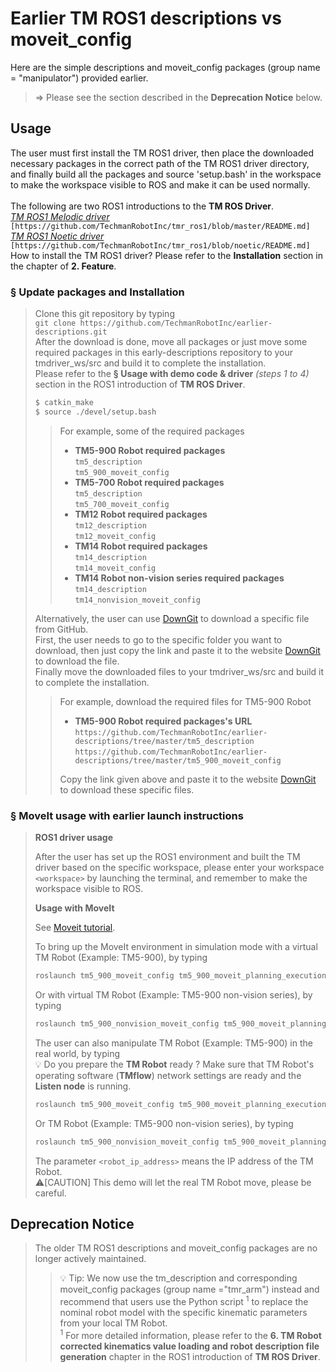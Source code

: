 # __Earlier TM ROS1 descriptions vs moveit_config__

Here are the simple descriptions and moveit_config packages (group name = "manipulator") provided earlier.<br/>
> &rArr; Please see the section described in the __Deprecation Notice__ below.<br/>

## __Usage__
The user must first install the TM ROS1 driver, then place the downloaded necessary packages in the correct path of the TM ROS1 driver directory, and finally build all the packages and source 'setup.bash' in the workspace to make the workspace visible to ROS and make it can be used normally.<br/>
<br/>
The following are two ROS1 introductions to the __TM ROS Driver__.<br/>
[_TM ROS1 Melodic driver_](https://github.com/TechmanRobotInc/tmr_ros1/) ``[https://github.com/TechmanRobotInc/tmr_ros1/blob/master/README.md] ``<br/>
[_TM ROS1 Noetic driver_](https://github.com/TechmanRobotInc/tmr_ros1/tree/noetic) ``[https://github.com/TechmanRobotInc/tmr_ros1/blob/noetic/README.md] ``<br/>
How to install the TM ROS1 driver? Please refer to the __Installation__ section in the chapter of __2. Feature__.<br/>

### &sect; Update packages and Installation
> Clone this git repository by typing<br/>
> ``git clone https://github.com/TechmanRobotInc/earlier-descriptions.git``<br/>
> After the download is done, move all packages or just move some required packages in this early-descriptions repository to your tmdriver_ws/src and build it to complete the installation.<br/>
> Please refer to the __&sect; Usage with demo code & driver__ _(steps 1 to 4)_ section in the ROS1 introduction of __TM ROS Driver__.
> ```bash
> $ catkin_make
> $ source ./devel/setup.bash
> ```
>> For example, some of the required packages<br/>
>> * __TM5-900 Robot required packages__<br/>
``tm5_description``<br/>
``tm5_900_moveit_config``<br/>
>> * __TM5-700 Robot required packages__<br/>
``tm5_description``<br/>
``tm5_700_moveit_config``<br/>
>> * __TM12 Robot required packages__<br/>
``tm12_description``<br/>
``tm12_moveit_config``<br/>
>> * __TM14 Robot required packages__<br/>
``tm14_description``<br/>
``tm14_moveit_config``<br/>
>> * __TM14 Robot non-vision series required packages__<br/>
``tm14_description``<br/>
``tm14_nonvision_moveit_config``<br/>
>
> Alternatively, the user can use [DownGit](https://downgit.github.io/#/home) to download a specific file from GitHub.<br/>
> First, the user needs to go to the specific folder you want to download, then just copy the link and paste it to the website [DownGit](https://downgit.github.io/#/home) to download the file.<br/>
> Finally move the downloaded files to your tmdriver_ws/src and build it to complete the installation.<br/>
>> For example, download the required files for TM5-900 Robot<br/>
>> * __TM5-900 Robot required packages's URL__<br/>
``https://github.com/TechmanRobotInc/earlier-descriptions/tree/master/tm5_description``<br/>
``https://github.com/TechmanRobotInc/earlier-descriptions/tree/master/tm5_900_moveit_config``<br/>
>>
>> Copy the link given above and paste it to the website [DownGit](https://downgit.github.io/#/home) to download these specific files.<br/>
> 
### &sect; MoveIt usage with earlier launch instructions
> __ROS1 driver usage__
> 
> After the user has set up the ROS1 environment and built the TM driver based on the specific workspace, please enter your workspace `<workspace>` by launching the terminal, and remember to make the workspace visible to ROS.
>
> __Usage with MoveIt__ 
>
> See [Moveit tutorial](http://docs.ros.org/en/melodic/api/moveit_tutorials/html/doc/getting_started/getting_started.html).<br/>
>
> To bring up the MoveIt environment in simulation mode with a virtual TM Robot (Example: TM5-900), by typing
>
>
> ```bash
> roslaunch tm5_900_moveit_config tm5_900_moveit_planning_execution.launch sim:=True
> ```
>
> Or with virtual TM Robot (Example: TM5-900 non-vision series), by typing
>
>
> ```bash
> roslaunch tm5_900_nonvision_moveit_config tm5_900_moveit_planning_execution.launch sim:=True
> ```
>
> The user can also manipulate TM Robot (Example: TM5-900) in the real world, by typing<br/>
> :bulb: Do you prepare the __TM Robot__ ready ? Make sure that TM Robot's operating software (__TMflow__) network settings are ready and the __Listen node__ is running.  
>
> ```bash
> roslaunch tm5_900_moveit_config tm5_900_moveit_planning_execution.launch sim:=False robot_ip:=<robot_ip_address>
> ```
>
> Or TM Robot (Example: TM5-900 non-vision series), by typing
>
> ```bash
> roslaunch tm5_900_nonvision_moveit_config tm5_900_moveit_planning_execution.launch sim:=False robot_ip:=<robot_ip_address>
> ```
>
> The parameter `<robot_ip_address>` means the IP address of the TM Robot.<br/>
>:warning:[CAUTION] This demo will let the real TM Robot move, please be careful.<br/>

## __Deprecation Notice__
> The older TM ROS1 descriptions and moveit_config packages are no longer actively maintained.
>> :bulb: Tip: We now use the tm_description and corresponding moveit_config packages (group name ="tmr_arm") instead and recommend that users use the Python script <sup>1</sup> to replace the nominal robot model with the specific kinematic parameters from your local TM Robot.<br/>
> <sup>1</sup> For more detailed information, please refer to the __6. TM Robot corrected kinematics value loading and robot description file generation__ chapter in the ROS1 introduction of __TM ROS Driver__.

